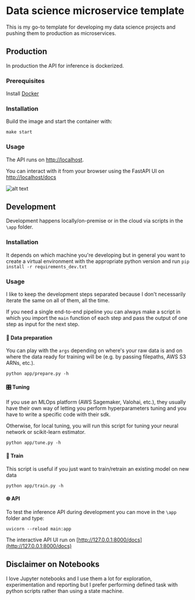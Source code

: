 # Data science microservice template
This is my go-to template for developing my data science projects and pushing them to production as microservices.

## Production
In production the API for inference is dockerized.

### Prerequisites
Install [Docker](https://docs.docker.com/engine/install/)

### Installation
Build the image and start the container with:
```
make start
```

### Usage
The API runs on [http://localhost](http://localhost).

You can interact with it from your browser using the FastAPI UI on [http://localhost/docs](http://localhost/docs)

![alt text](https://github.com/fratambot/static/blob/main/images/FastAPI_UI.png?raw=True)

## Development
Development happens locally/on-premise or in the cloud via scripts in the `\app` folder.

### Installation
It depends on which machine you're developing but in general you want to create a virtual environment with the appropriate python version and run `pip install -r requirements_dev.txt`

### Usage
I like to keep the development steps separated because I don't necessarily iterate the same on all of them, all the time.

If you need a single end-to-end pipeline you can always make a script in which you import the `main` function of each step and pass the output of one step as input for the next step.

#### 🚧 Data preparation
You can play with the `args` depending on where's your raw data is and on where the data ready for training will be (e.g. by passing filepaths, AWS S3 ARNs, etc.).
```
python app/prepare.py -h
```

#### 🎛 Tuning
If you use an MLOps platform (AWS Sagemaker, Valohai, etc.), they usually have their own way of letting you perform hyperparameters tuning and you have to write a specific code with their sdk.

Otherwise, for local tuning, you will run this script for tuning your neural network or scikit-learn estimator.
```
python app/tune.py -h
```

#### 🤖 Train
This script is useful if you just want to train/retrain an existing model on new data
```
python app/train.py -h
```

#### 🌐 API
To test the inference API during development you can move in the `\app` folder and type:
```
uvicorn --reload main:app
```
The interactive API UI run on [http://127.0.0.1:8000/docs](http://127.0.0.1:8000/docs)

## Disclaimer on Notebooks
I love Jupyter notebooks and I use them a lot for exploration, experimentation and reporting but I prefer performing defined task with python scripts rather than using a state machine.
